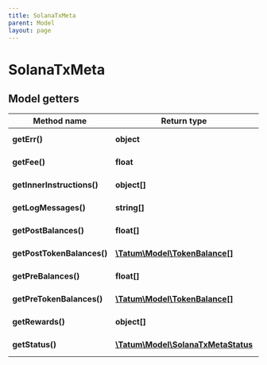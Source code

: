 ```yaml
---
title: SolanaTxMeta
parent: Model
layout: page
---
```


# SolanaTxMeta

## Model getters

Method name | Return type | Description | Notes
------------ | ------------- | ------------- | -------------
**getErr()** | **object** |  | ex.: `null` [optional]
**getFee()** | **float** |  | ex.: `5000` [optional]
**getInnerInstructions()** | **object[]** |  | ex.: `null` [optional]
**getLogMessages()** | **string[]** |  | ex.: `null` [optional]
**getPostBalances()** | **float[]** |  | ex.: `null` [optional]
**getPostTokenBalances()** | [**\Tatum\Model\TokenBalance[]**](../TokenBalance) |  | ex.: `null` [optional]
**getPreBalances()** | **float[]** |  | ex.: `null` [optional]
**getPreTokenBalances()** | [**\Tatum\Model\TokenBalance[]**](../TokenBalance) |  | ex.: `null` [optional]
**getRewards()** | **object[]** |  | ex.: `null` [optional]
**getStatus()** | [**\Tatum\Model\SolanaTxMetaStatus**](../SolanaTxMetaStatus) |  | ex.: `null` [optional]

